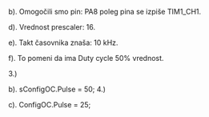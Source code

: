 b). Omogočili smo pin: PA8 poleg pina se izpiše TIM1_CH1.

d). Vrednost prescaler: 16.

e). Takt časovnika znaša: 10 kHz.

f). To pomeni da ima Duty cycle 50% vrednost.


3.) 
   
   b). sConfigOC.Pulse = 50;
4.)
   
   c). ConfigOC.Pulse = 25;

